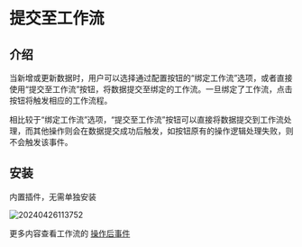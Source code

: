 # 提交至工作流

## 介绍
当新增或更新数据时，用户可以选择通过配置按钮的“绑定工作流”选项，或者直接使用“提交至工作流”按钮，将数据提交至绑定的工作流。一旦绑定了工作流，点击按钮将触发相应的工作流程。

相比较于“绑定工作流”选项，“提交至工作流”按钮可以直接将数据提交到工作流处理，而其他操作则会在数据提交成功后触发，如按钮原有的操作逻辑处理失败，则不会触发该事件。

## 安装

内置插件，无需单独安装


![20240426113752](https://nocobase-docs.oss-cn-beijing.aliyuncs.com/20240426113752.png)

更多内容查看工作流的 [操作后事件](/handbook/workflow-action-trigger)
